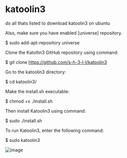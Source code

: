 # katoolin3
do all thats listed to download katoolin3 on ubuntu


Also, make sure you have enabled [universe] repository.

$ sudo add-apt-repository universe


Clone the Katollin3 GitHub repository using command:

$ git clone https://github.com/s-h-3-l-l/katoolin3


Go to the katoolin3 directory:

$ cd katoolin3/

Make the install.sh executable:

$ chmod +x ./install.sh

Then install Katoolin3 using command:

$ sudo ./install.sh

To run Katoolin3, enter the following command:

$ sudo katoolin3

![image](https://user-images.githubusercontent.com/80272225/110620334-ce384500-8190-11eb-8dc2-dbf53e49a5c3.png)
